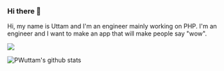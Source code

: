 ### Hi there 👋

Hi, my name is Uttam and I'm an engineer mainly working on PHP. 
I'm an engineer and I want to make an app that will make people say "wow".



<!--
**PWuttam/PWuttam** is a ✨ _special_ ✨ repository because its `README.md` (this file) appears on your GitHub profile.

Here are some ideas to get you started:

- 🔭 I’m currently working on ...
- 🌱 I’m currently learning ...
- 👯 I’m looking to collaborate on ...
- 🤔 I’m looking for help with ...
- 💬 Ask me about ...
- 📫 How to reach me: ...
- 😄 Pronouns: ...
- ⚡ Fun fact: ...
-->

<img src="https://grass-graph.moshimo.works/images/PWuttam.png">

![PWuttam's github stats](https://github-readme-stats.vercel.app/api?username=PWuttam)
